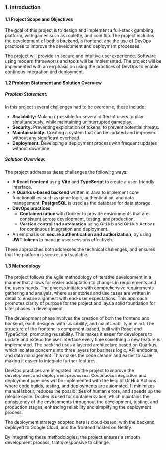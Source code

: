 ### 1. Introduction

#### 1.1 Project Scope and Objectives

The goal of this project is to design and implement a full-stack gambling platform, with games such as roulette, and coin flip. 
The project includes the development of both a backend, a frontend, and the use of DevOps practices to improve the development and deployment processes.

The project will provide an secure and intuitive user experience. Software using modern frameworks and tools will be implemented. 
The project will be implemented with an emphasis on using the practices of DevOps to enable continous integration and deployment.

#### 1.2 Problem Statement and Solution Overview

##### Problem Statement:

In this project several challenges had to be overcome, these include:

- **Scalability:** Making it possible for several different users to play simultaneously, while maintaining uninterrupted gameplay.
- **Security:** Preventing exploitation of tokens, to prevent potential threats.
- **Maintainability:** Creating a system that can be updated and improvied without any significant overhead.
- **Deployment:** Developing a deployment process with frequent updates without downtime

##### Solution Overview:

The project addresses these challenges the following ways:

- A **React frontend** using **Vite** and **TypeScript** to create a user-friendly interface.
- A **Quarkus-based backend** written in Java to implement core functionalities such as game logic, authentication, and data management. **PostgreSQL** is used as the database for data storage.
- **DevOps practices**:
  - **Containerization** with Docker to provide environments that are consistent across development, testing, and production.
  - **Version control and automation** using GitHub and GitHub Actions for continuous integration and deployment.
- An emphasis on **secure authentication and authorization**, by using **JWT tokens** to manage user sessions effectively.

These approaches both addresses the technical challenges, and ensures that the platform is secure, and scalable.


#### 1.3 Methodology

The project follows the Agile methodology of iterative development in a manner that allows for easier addaptation to changes in requirements and the users needs. 
The process initiates with comprehensive requirements gathering and analysis, where user stories and use cases are written in detail to ensure alignment with end-user expectations. 
This approach promotes clarity of purpose for the project and lays a solid foundation for later phases in development.

The development phase involves the creation of both the frontend and backend, each designed with scalability, and maintainability in mind. 
The structure of the frontend is component-based, built with React and TypeScript, promoting reusability. This makes it easier for developers to update and extend the user interface every time something a new feature is implemented. 
The backend uses a layered architecture based on Quarkus, which isolates concerns into three layers for business logic, API endpoints, and data management. 
This makes the code cleaner and easier to scale, making it easier to integrate further features.

DevOps practices are integrated into the project to improve the development and deployment processes. Continuous integration and deployment pipelines will be implemented with the help of GitHub Actions where code builds, testing, and deployments are automated. It minimizes manual labour, reduces the possibilities of human errors, and speeds up the release cycle. Docker is used for containerization, which maintains the consistency of the environments throughout the development, testing, and production stages, enhancing reliability and simplifying the deployment process.

The deployment strategy adopted here is cloud-based, with the backend deployed to Google Cloud, and the frontend hosted on Netlify.

By integrating these methodologies, the project ensures a smooth development process, that's responsive to change.
